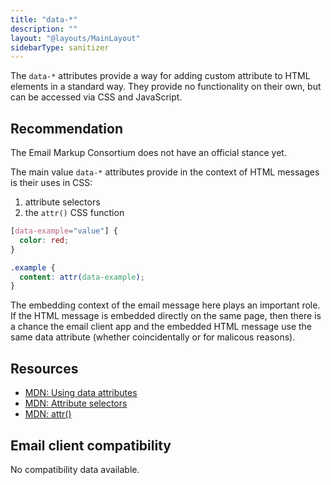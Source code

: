 ```yaml
---
title: "data-*"
description: ""
layout: "@layouts/MainLayout"
sidebarType: sanitizer
---
```


The `data-*` attributes provide a way for adding custom attribute to HTML elements in a standard way. They provide no functionality on their own, but can be accessed via CSS and JavaScript.

## Recommendation

The Email Markup Consortium does not have an official stance yet.

The main value `data-*` attributes provide in the context of HTML messages is their uses in CSS:

1. attribute selectors
2. the `attr()` CSS function

```css
[data-example="value"] {
  color: red;
}

.example {
  content: attr(data-example);
}
```

The embedding context of the email message here plays an important role. If the HTML message is embedded directly on the same page, then there is a chance the email client app and the embedded HTML message use the same data attribute (whether coincidentally or for malicous reasons).

## Resources

- [MDN: Using data attributes](https://developer.mozilla.org/en-US/docs/Learn_web_development/Howto/Solve_HTML_problems/Use_data_attributes)
- [MDN: Attribute selectors](https://developer.mozilla.org/en-US/docs/Web/CSS/Attribute_selectors)
- [MDN: attr()](https://developer.mozilla.org/en-US/docs/Web/CSS/attr)

## Email client compatibility

No compatibility data available.